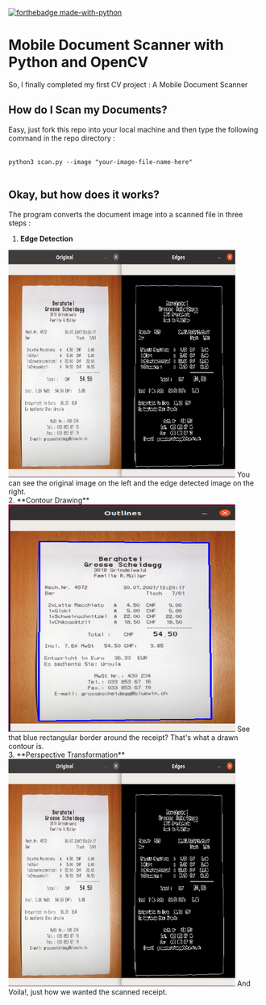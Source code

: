[![forthebadge made-with-python](http://ForTheBadge.com/images/badges/made-with-python.svg)](https://www.python.org/)

# Mobile Document Scanner with Python and OpenCV
So, I finally completed my first CV project : A Mobile Document Scanner 
## How do I Scan my Documents?
Easy, just fork this repo into your local machine and then type the following command in the repo directory :
<pre>
<code>
python3 scan.py --image "your-image-file-name-here"
</code>
</pre>

## Okay, but how does it works?
The program converts the document image into a scanned file in three steps :
1. **Edge Detection**
<img src='screenshots/ss1.png' height=450 width=450 alt='edged_image'>
You can see the original image on the left and the edge detected image on the right.<br>
2. **Contour Drawing**
<img src='screenshots/ss2.png' height=450 width=450 alt='edged_image'>
See that blue rectangular border around the receipt? That's what a drawn contour is.<br>
3. **Perspective Transformation**
<img src='screenshots/ss1.png' height=450 width=450 alt='edged_image'>
And Voila!, just how we wanted the scanned receipt.
